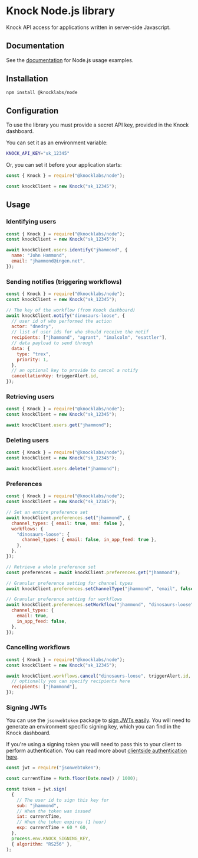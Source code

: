 # Knock Node.js library

Knock API access for applications written in server-side Javascript.

## Documentation

See the [documentation](https://docs.knock.app) for Node.js usage examples.

## Installation

```bash
npm install @knocklabs/node
```

## Configuration

To use the library you must provide a secret API key, provided in the Knock dashboard.

You can set it as an environment variable:

```bash
KNOCK_API_KEY="sk_12345"
```

Or, you can set it before your application starts:

```javascript
const { Knock } = require("@knocklabs/node");

const knockClient = new Knock("sk_12345");
```

## Usage

### Identifying users

```javascript
const { Knock } = require("@knocklabs/node");
const knockClient = new Knock("sk_12345");

await knockClient.users.identify("jhammond", {
  name: "John Hammond",
  email: "jhammond@ingen.net",
});
```

### Sending notifies (triggering workflows)

```javascript
const { Knock } = require("@knocklabs/node");
const knockClient = new Knock("sk_12345");

// The key of the workflow (from Knock dashboard)
await knockClient.notify("dinosaurs-loose", {
  // user id of who performed the action
  actor: "dnedry",
  // list of user ids for who should receive the notif
  recipients: ["jhammond", "agrant", "imalcolm", "esattler"],
  // data payload to send through
  data: {
    type: "trex",
    priority: 1,
  },
  // an optional key to provide to cancel a notify
  cancellationKey: triggerAlert.id,
});
```

### Retrieving users

```javascript
const { Knock } = require("@knocklabs/node");
const knockClient = new Knock("sk_12345");

await knockClient.users.get("jhammond");
```

### Deleting users

```javascript
const { Knock } = require("@knocklabs/node");
const knockClient = new Knock("sk_12345");

await knockClient.users.delete("jhammond");
```

### Preferences

```javascript
const { Knock } = require("@knocklabs/node");
const knockClient = new Knock("sk_12345");

// Set an entire preference set
await knockClient.preferences.set("jhammond", {
  channel_types: { email: true, sms: false },
  workflows: {
    "dinosaurs-loose": {
      channel_types: { email: false, in_app_feed: true },
    },
  },
});

// Retrieve a whole preference set
const preferences = await knockClient.preferences.get("jhammond");

// Granular preference setting for channel types
await knockClient.preferences.setChannelType("jhammond", "email", false);

// Granular preference setting for workflows
await knockClient.preferences.setWorkflow("jhammond", "dinosaurs-loose", {
  channel_types: {
    email: true,
    in_app_feed: false,
  },
});
```

### Cancelling workflows

```javascript
const { Knock } = require("@knocklabs/node");
const knockClient = new Knock("sk_12345");

await knockClient.workflows.cancel("dinosaurs-loose", triggerAlert.id, {
  // optionally you can specify recipients here
  recipients: ["jhammond"],
});
```

### Signing JWTs

You can use the `jsonwebtoken` package to [sign JWTs easily](https://www.npmjs.com/package/jsonwebtoken#jwtsignpayload-secretorprivatekey-options-callback).
You will need to generate an environment specific signing key, which you can find in the Knock dashboard.

If you're using a signing token you will need to pass this to your client to perform authentication.
You can read more about [clientside authentication here](https://docs.knock.app/client-integration/authenticating-users).

```javascript
const jwt = require("jsonwebtoken");

const currentTime = Math.floor(Date.now() / 1000);

const token = jwt.sign(
  {
    // The user id to sign this key for
    sub: "jhammond",
    // When the token was issued
    iat: currentTime,
    // When the token expires (1 hour)
    exp: currentTime + 60 * 60,
  },
  process.env.KNOCK_SIGNING_KEY,
  { algorithm: "RS256" },
);
```
